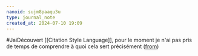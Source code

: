```yaml
---
nanoid: sujm8paaqu3u
type: journal_note
created_at: 2024-07-10 19:09
---
```

#JaiDécouvert [[Citation Style Language]], pour le moment je n'ai pas pris de temps de comprendre à quoi cela sert précisément ([from](https://cosma.arthurperret.fr/))
